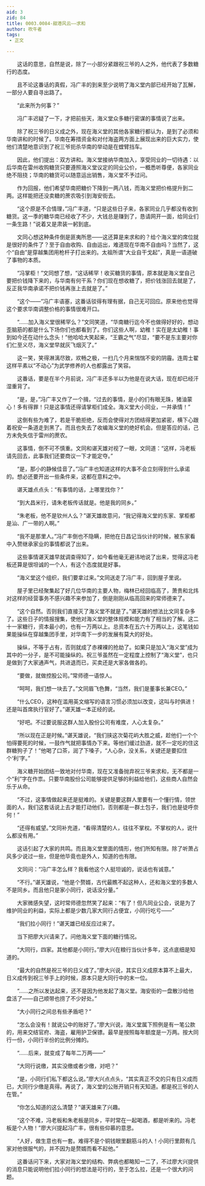 ```yaml
---
aid: 3
zid: 84
title: 0003.0084-甜港风云——求和
author: 吹牛者
tags: 
 - 正文

---
```




　　这话的意思，自然是说，除了一小部分紧跟祝三爷的人之外，他代表了多数糖行的态度。

　　且不论这番话的真假，冯广丰的到来至少说明了海义堂内部已经开始了瓦解，一部分人要自寻出路了。

　　“此来所为何事？”

　　冯广丰迟疑了一下，才把前些天，海义堂众多糖行密谋的事情说了出来。

　　除了祝三爷的日义成之外，现在海义堂的其他各家糖行都认为，是到了必须和华南讲和的时候了。华南在筹措资金和对付海盗两方面上展现出来的巨大实力，使他们清楚地意识到了祝三爷扼杀华南的举动是在螳臂挡车。

　　因此，他们提出：双方讲和。海义堂接纳华南加入，享受同业的一切待遇：以后华南在雷州收购糖货只要遵照海义堂议定的同业公价，一概悉听尊便，各家同业绝不阻挠；华南的糖货可以随意运出销售，海义堂不予过问。

　　作为回报，他们希望华南把糖价下降到一两八钱，而海义堂把价格提升到二两。这样能把还没卖糖的蔗农吸引到海安街去。

　　“这个原是不合情理，”冯广丰道，“只是这些日子来，各家同业几乎都没有收到糖货。这一季的糖华南已经收了不少，大钱总是赚到了，恳请网开一面，给同业们一条生路！”说着又是肃装一躬到底。

　　文同心想这种条件倒是匪夷所思——这还算是来求和的？给个海义堂的席位就是很好的条件了？至于自由收购、自由运出，难道现在华南不自由吗？当然了，这个“自由”是穿越集团用枪杆子打出来的。太祖所谓“大业自干戈起”，真是一语道破了事物的本质。

　　“冯掌柜！”文同想了想，“这话稀罕！收买糖货的事情，原本就是海义堂自己要把价钱降下来的，与华南有何干系？你们现在想收糖了，把价钱涨回去就是了，反正我华南承诺不把价钱再涨上去就是了。”

　　“这个——”冯广丰语塞，这番话驳得有理有据，自己无可回应。原来他也觉得这个要求华南调整价格的事情很难开口。

　　“……加入海义堂很稀罕么？”文同笑道，“华南糖行迄今不也做得好好的，想动歪脑筋的都是什么下场你们也都看到了。你们这些人啊，幼稚！实在是太幼稚！事到如今还在动什么念头！”他哈哈大笑起来，“王霸之气”尽显，“要不是东主要对你们仁至义尽，海义堂早就灰飞烟灭了。”

　　这一笑，笑得淋漓尽致，欢畅之极，一扫几个月来惴惴不安的阴霾。连周士翟这样平素以“不动心”为武学修养的人也都露出了笑容。

　　这番话，要是在半个月前说，冯广丰还多半以为他是在说大话，现在却已经汗湿重背了。

　　“是，是，”冯广丰又作了一个揖，“过去的事情，是小的们有眼无珠，猪油蒙心！多有得罪！只是这事情还得请掌柜们成全。海义堂大小同业，一并承情！”

　　这倒有些为难了，若是干脆拒绝，反而会使得对方团结得更加紧密，横下心跟着祝安一条道走到黑了。而且也失去了收编海义堂的绝好机会。但是答应的话，己方未免失信于雷州的蔗农。

　　这事情，倒不可不慎重。文同和谌天雄对视了一眼，文同道：“这样，冯老板请先回去，此事我们还要商议一下才能定夺。”

　　“是，那小的静候佳音了。”冯广丰也知道这样的大事不会立刻得到什么承诺的。想必还要开出一些条件来，这都在意料之中。

　　谌天雄点点头：“有事情的话，上哪里找你？”

　　“到大昌米行，请朱老板传话就是。他是我的同乡。”

　　“朱老板，他不是钦州人么？”谌天雄故意问，“我记得海义堂的东家、掌柜都是汕、广一带的人啊。”

　　“我不是那里人。”冯广丰倒也不隐瞒，把他在日昌记当伙计的时候，被东家看中入赘继承家业的事情都说了出来。

　　这些事情谌天雄早就调查得知了，如今看他毫无避讳地说了出来，觉得这冯老板还算是很坦诚的一个人，有这个态度就是好事。

　　“海义堂这个组织，我们要拿过来。”文同送走了冯广丰，回到屋子里说。

　　屋子里已经聚集起了好几位华南的主要人物，梅林已经回临高了，萧贵和北炜对这样的经营事务不感兴趣不来参加了，倒是刚刚从临高回来的常师德来了。

　　“这个自然。否则我们直接灭了海义堂不就是了。”谌天雄的想法比文同复杂多了。这些日子的情报搜集，使他对海义堂的整体规模和能力有了相当的了解。这二十一家糖行，资本最小的，也有一万两以上。总资本在五六十万两以上，这笔钱如果能操纵在穿越集团手里，对华南下一步的发展有莫大的好处。

　　操纵，不等于占有，否则就成了赤裸裸的抢劫了。如果只是加入“海义堂”成为其中的一分子，是不可能操纵的。祝三爷虽然在一定程度上控制了“海义堂”，也只是做到了大家通声气，共进退而已，买卖还是大家各做各的。

　　“要做，就做控股公司。”常师德一语惊人。

　　“呵呵，我们想一块去了。”文同眉飞色舞，“当然，我们是董事长兼CEO。”

　　“什么CEO，这种在滥用英文缩写的语言习惯必须加以改变，这叫与时俱进！还是叫首席执行官好了。”谌天雄一本正经的说。

　　“好吧。不过要说服这群人加入股份公司有难度，人心太复杂。”

　　“所以现在正是时候。”谌天雄说，“我们挟这次菊花屿大胜之威，趁他们一个个怕得要死的时候，一鼓作气就把事情办下来。等他们缓过劲道，就不一定吃的住这群糖狗子了！”他喝了口茶，润了下嗓子，“人心杂，没关系，关键还是要扣住个‘利’字。”

　　海义糖开始团结一致地对付华南，现在又准备抛弃祝三爷来求和，无不都是一个“利”字在作祟。只要华南股份公司能够提供足够的利益给他们，这些商人自然会乐于从命。

　　“不过，这事情做起来还是挺难的。关键是要这群人里要有一个懂行情，领世面的人，我们这套话说上去才能打动他们，否则都是一群土包子，我们也是徒呼奈何！”

　　“还得有威望。”文同补充道，“看得清楚的人，往往不掌权。不掌权的人，说什么都没有用。”

　　这话引起了大家的共鸣。而且海义堂里面的情形，他们所知有限。除了听萧占风多少说过一些，但是他毕竟也是外人，知道的也有限。

　　文同问：“冯广丰怎么样？我看他这个人挺坦诚的，说话也有诚意。”

　　“不行。”谌天雄说，“他是个赘婿，古代最瞧不起这种人，还和海义堂的多数人不是同乡。而且他只是家小同行，说话没分量。”

　　大家微感失望，这时常师德忽然笑了起来：“有了！但凡同业公会，说是为了维护同业的利益，实际上都是少数几家大同行占便宜，小同行吃亏——”

　　“我们拉小同行！”谌天雄已经反应过来了。

　　当下把廖大兴请来了。问他海义堂下面的糖行情况。

　　“大同行，四家。其他都是小同行。”廖大兴在粮行当伙计多年，这点底细是知道的。

　　“最大的自然是祝三爷的日义成了。”廖大兴说，其实日义成原本算不上最大，日义成传到祝三爷手上的时候，原本只是大同行中的末一位。

　　“……之所以发达起来，还不是因为他发起了海义堂。海安街的一盘散沙给他盘活了——自己顺带也捞了不少好处。”

　　“大小同行之间总有些矛盾吧？”

　　“怎么会没有！就说公中的账好了。”廖大兴说，海义堂属下照例是有一笔公款的，用来交结官府、海盗，雇用护卫保镖。最早是按照每年额度是一万两。按大同行一份，小同行半份的比例分摊的。

　　“……后来，就变成了每年二万两——”

　　“大同行说缴，其实没缴或者少缴，对吧？”

　　“是，小同行们私下都这么说。”廖大兴点点头，“其实真正不交的只有日义成而已，大同行少缴是真得。再说了，海义堂的公账开销只有天知道。都是祝三爷的人在管。”

　　“你怎么知道的这么清楚？”谌天雄来了兴趣。

　　“这个不难，冯老板和朱老板是同乡，平时常在一起喝酒，都是听来的。冯老板是个人物！”廖大兴提起冯广丰，很有些仰慕的意思。

　　“人好，做生意也有一套。难得不是个铜钱眼里翻筋斗的人！小同行里颇有几家对他很服气的，并不因为是赘婿而看不起他。”

　　这番话问下来，大家对海义堂的结构、弊病也都略知一二了，不过廖大兴提供的消息只能说明他们拉小同行的想法是可行的，至于怎么拉，还是一个很大的问题。



